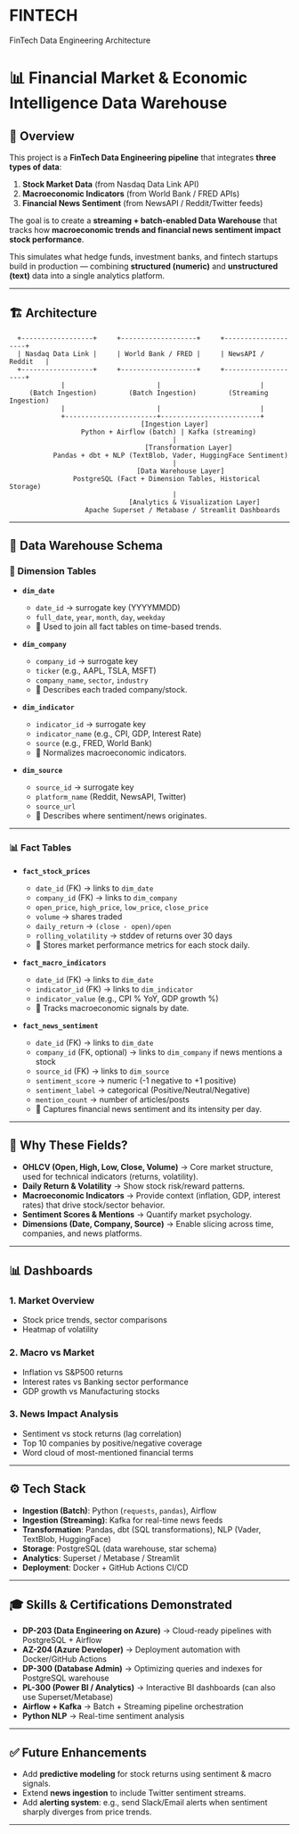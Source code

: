 # FINTECH
FinTech Data Engineering Architecture
# 📊 Financial Market & Economic Intelligence Data Warehouse  

## 📌 Overview  
This project is a **FinTech Data Engineering pipeline** that integrates **three types of data**:  

1. **Stock Market Data** (from Nasdaq Data Link API)  
2. **Macroeconomic Indicators** (from World Bank / FRED APIs)  
3. **Financial News Sentiment** (from NewsAPI / Reddit/Twitter feeds)  

The goal is to create a **streaming + batch-enabled Data Warehouse** that tracks how **macroeconomic trends and financial news sentiment impact stock performance**.  

This simulates what hedge funds, investment banks, and fintech startups build in production — combining **structured (numeric)** and **unstructured (text)** data into a single analytics platform.  

---

## 🏗️ Architecture  

      +------------------+     +-------------------+     +--------------------+
      | Nasdaq Data Link |     | World Bank / FRED |     | NewsAPI / Reddit   |
      +------------------+     +-------------------+     +--------------------+
                 |                       |                         |
         (Batch Ingestion)        (Batch Ingestion)        (Streaming Ingestion)
                 |                       |                         |
                 +-----------------------+-------------------------+
                                     [Ingestion Layer]
                      Python + Airflow (batch) | Kafka (streaming)
                                             |
                                      [Transformation Layer]
               Pandas + dbt + NLP (TextBlob, Vader, HuggingFace Sentiment)
                                             |
                                    [Data Warehouse Layer]
                    PostgreSQL (Fact + Dimension Tables, Historical Storage)
                                             |
                                  [Analytics & Visualization Layer]
                       Apache Superset / Metabase / Streamlit Dashboards


---

## 📂 Data Warehouse Schema  

### 🧱 Dimension Tables  

- **`dim_date`**  
  - `date_id` → surrogate key (YYYYMMDD)  
  - `full_date`, `year`, `month`, `day`, `weekday`  
  - 📌 Used to join all fact tables on time-based trends.  

- **`dim_company`**  
  - `company_id` → surrogate key  
  - `ticker` (e.g., AAPL, TSLA, MSFT)  
  - `company_name`, `sector`, `industry`  
  - 📌 Describes each traded company/stock.  

- **`dim_indicator`**  
  - `indicator_id` → surrogate key  
  - `indicator_name` (e.g., CPI, GDP, Interest Rate)  
  - `source` (e.g., FRED, World Bank)  
  - 📌 Normalizes macroeconomic indicators.  

- **`dim_source`**  
  - `source_id` → surrogate key  
  - `platform_name` (Reddit, NewsAPI, Twitter)  
  - `source_url`  
  - 📌 Describes where sentiment/news originates.  

---

### 📊 Fact Tables  

- **`fact_stock_prices`**  
  - `date_id` (FK) → links to `dim_date`  
  - `company_id` (FK) → links to `dim_company`  
  - `open_price`, `high_price`, `low_price`, `close_price`  
  - `volume` → shares traded  
  - `daily_return` → `(close - open)/open`  
  - `rolling_volatility` → stddev of returns over 30 days  
  - 📌 Stores market performance metrics for each stock daily.  

- **`fact_macro_indicators`**  
  - `date_id` (FK) → links to `dim_date`  
  - `indicator_id` (FK) → links to `dim_indicator`  
  - `indicator_value` (e.g., CPI % YoY, GDP growth %)  
  - 📌 Tracks macroeconomic signals by date.  

- **`fact_news_sentiment`**  
  - `date_id` (FK) → links to `dim_date`  
  - `company_id` (FK, optional) → links to `dim_company` if news mentions a stock  
  - `source_id` (FK) → links to `dim_source`  
  - `sentiment_score` → numeric (-1 negative to +1 positive)  
  - `sentiment_label` → categorical (Positive/Neutral/Negative)  
  - `mention_count` → number of articles/posts  
  - 📌 Captures financial news sentiment and its intensity per day.  

---

## 🚀 Why These Fields?  

- **OHLCV (Open, High, Low, Close, Volume)** → Core market structure, used for technical indicators (returns, volatility).  
- **Daily Return & Volatility** → Show stock risk/reward patterns.  
- **Macroeconomic Indicators** → Provide context (inflation, GDP, interest rates) that drive stock/sector behavior.  
- **Sentiment Scores & Mentions** → Quantify market psychology.  
- **Dimensions (Date, Company, Source)** → Enable slicing across time, companies, and news platforms.  

---

## 📊 Dashboards  

### 1. **Market Overview**  
- Stock price trends, sector comparisons  
- Heatmap of volatility  

### 2. **Macro vs Market**  
- Inflation vs S&P500 returns  
- Interest rates vs Banking sector performance  
- GDP growth vs Manufacturing stocks  

### 3. **News Impact Analysis**  
- Sentiment vs stock returns (lag correlation)  
- Top 10 companies by positive/negative coverage  
- Word cloud of most-mentioned financial terms  

---

## ⚙️ Tech Stack  

- **Ingestion (Batch)**: Python (`requests`, `pandas`), Airflow  
- **Ingestion (Streaming)**: Kafka for real-time news feeds  
- **Transformation**: Pandas, dbt (SQL transformations), NLP (Vader, TextBlob, HuggingFace)  
- **Storage**: PostgreSQL (data warehouse, star schema)  
- **Analytics**: Superset / Metabase / Streamlit  
- **Deployment**: Docker + GitHub Actions CI/CD  

---

## 🎓 Skills & Certifications Demonstrated  

- **DP-203 (Data Engineering on Azure)** → Cloud-ready pipelines with PostgreSQL + Airflow  
- **AZ-204 (Azure Developer)** → Deployment automation with Docker/GitHub Actions  
- **DP-300 (Database Admin)** → Optimizing queries and indexes for PostgreSQL warehouse  
- **PL-300 (Power BI / Analytics)** → Interactive BI dashboards (can also use Superset/Metabase)  
- **Airflow + Kafka** → Batch + Streaming pipeline orchestration  
- **Python NLP** → Real-time sentiment analysis  

---

## ✅ Future Enhancements  

- Add **predictive modeling** for stock returns using sentiment & macro signals.  
- Extend **news ingestion** to include Twitter sentiment streams.  
- Add **alerting system**: e.g., send Slack/Email alerts when sentiment sharply diverges from price trends.  

---


